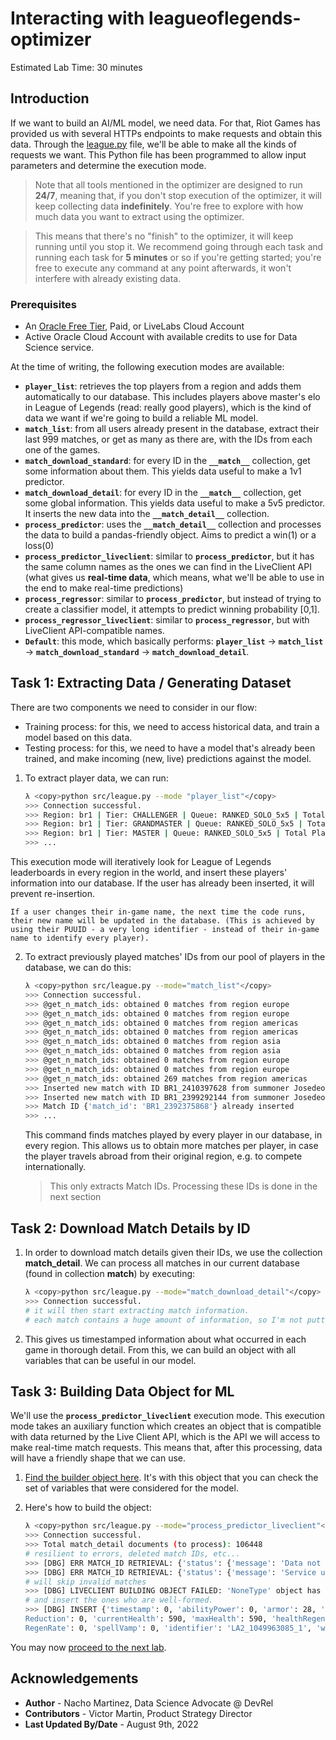 # Interacting with leagueoflegends-optimizer

Estimated Lab Time: 30 minutes

## Introduction
If we want to build an AI/ML model, we need data. For that, Riot Games has provided us with several HTTPs endpoints to make requests and obtain this data. Through the [league.py](https://github.com/oracle-devrel/leagueoflegends-optimizer/blob/livelabs/src/league.py) file, we'll be able to make all the kinds of requests we want. This Python file has been programmed to allow input parameters and determine the execution mode. 

> Note that all tools mentioned in the optimizer are designed to run **24/7**, meaning that, if you don't stop execution of the optimizer, it will keep collecting data **indefinitely**. You're free to explore with how much data you want to extract using the optimizer. 

> This means that there's no "finish" to the optimizer, it will keep running until you stop it. We recommend going through each task and running each task for **5 minutes** or so if you're getting started; you're free to execute any command at any point afterwards, it won't interfere with already existing data.

### Prerequisites

* An [Oracle Free Tier](https://signup.cloud.oracle.com/?language=en&sourceType=:ow:de:ce::::RC_WWMK220210P00063:LoL_handsonLab_optimizer&intcmp=:ow:de:ce::::RC_WWMK220210P00063:LoL_handsonLab_optimizer), Paid, or LiveLabs Cloud Account
* Active Oracle Cloud Account with available credits to use for Data Science service.

At the time of writing, the following execution modes are available:
  - **`player_list`**: retrieves the top players from a region and adds them automatically to our database. This includes players above master's elo in League of Legends (read: really good players), which is the kind of data we want if we're going to build a reliable ML model.
  - **`match_list`**: from all users already present in the database, extract their last 999 matches, or get as many as there are, with the IDs from each one of the games.
  - **`match_download_standard`**: for every ID in the **`__match__`** collection, get some information about them. This yields data useful to make a 1v1 predictor.
  - **`match_download_detail`**: for every ID in the **`__match__`** collection, get some global information. This yields data useful to make a 5v5 predictor. It inserts the new data into the **`__match_detail__`** collection.
  - **`process_predictor`**: uses the **`__match_detail__`** collection and processes the data to build a pandas-friendly object. Aims to predict a win(1) or a loss(0)
  - **`process_predictor_liveclient`**: similar to **`process_predictor`**, but it has the same column names as the ones we can find in the LiveClient API (what gives us **real-time data**, which means, what we'll be able to use in the end to make real-time predictions)
  - **`process_regressor`**: similar to **`process_predictor`**, but instead of trying to create a classifier model, it attempts to predict winning probability [0,1].
  - **`process_regressor_liveclient`**: similar to **`process_regressor`**, but with LiveClient API-compatible names.
  - **`Default`**: this mode, which basically performs: **`player_list`** -> **`match_list`** -> **`match_download_standard`** -> **`match_download_detail`**.

## Task 1: Extracting Data / Generating Dataset

There are two components we need to consider in our flow:
- Training process: for this, we need to access historical data, and train a model based on this data.
- Testing process: for this, we need to have a model that's already been trained, and make incoming (new, live) predictions against the model.

1. To extract player data, we can run:

    ```bash
    λ <copy>python src/league.py --mode "player_list"</copy>
    >>> Connection successful.
    >>> Region: br1 | Tier: CHALLENGER | Queue: RANKED_SOLO_5x5 | Total Players: 200
    >>> Region: br1 | Tier: GRANDMASTER | Queue: RANKED_SOLO_5x5 | Total Players: 500
    >>> Region: br1 | Tier: MASTER | Queue: RANKED_SOLO_5x5 | Total Players: 3733 
    >>> ...
    ```  
This execution mode will iteratively look for League of Legends leaderboards in every region in the world, and insert these players' information into our database. If the user has already been inserted, it will prevent re-insertion.

    If a user changes their in-game name, the next time the code runs, their new name will be updated in the database. (This is achieved by using their PUUID - a very long identifier - instead of their in-game name to identify every player).

2. To extract previously played matches' IDs from our pool of players in the database, we can do this:

    ```bash
    λ <copy>python src/league.py --mode="match_list"</copy>
    >>> Connection successful.
    >>> @get_n_match_ids: obtained 0 matches from region europe
    >>> @get_n_match_ids: obtained 0 matches from region europe
    >>> @get_n_match_ids: obtained 0 matches from region americas
    >>> @get_n_match_ids: obtained 0 matches from region americas
    >>> @get_n_match_ids: obtained 0 matches from region asia
    >>> @get_n_match_ids: obtained 0 matches from region asia
    >>> @get_n_match_ids: obtained 0 matches from region europe
    >>> @get_n_match_ids: obtained 0 matches from region europe
    >>> @get_n_match_ids: obtained 269 matches from region americas
    >>> Inserted new match with ID BR1_2410397628 from summoner Josedeodo2 in region americas, queue ranked
    >>> Inserted new match with ID BR1_2399292144 from summoner Josedeodo2 in region americas, queue ranked
    >>> Match ID {'match_id': 'BR1_2392375868'} already inserted
    >>> ...
    ```

    This command finds matches played by every player in our database, in every region. This allows us to obtain more matches per player, in case the player travels abroad from their original region, e.g. to compete internationally.

    > This only extracts Match IDs. Processing these IDs is done in the next section

## Task 2: Download Match Details by ID

1. In order to download match details given their IDs, we use the collection __match_detail__. We can process all matches in our current database (found in collection __match__) by executing:

    ```bash
    λ <copy>python src/league.py --mode="match_download_detail"</copy>
    >>> Connection successful.
    # it will then start extracting match information.
    # each match contains a huge amount of information, so I'm not putting any examples here, but you'll see when you execute.
    ```

2. This gives us timestamped information about what occurred in each game in thorough detail. From this, we can build an object with all variables that can be useful in our model.

## Task 3: Building Data Object for ML

We'll use the __`process_predictor_liveclient`__ execution mode. This execution mode takes an auxiliary function which creates an object that is compatible with data returned by the Live Client API, which is the API we will access to make real-time match requests. This means that, after this processing, data will have a friendly shape that we can use.

1. [Find the builder object here](https://github.com/oracle-devrel/leagueoflegends-optimizer/blob/livelabs/src/league.py#L568). It's with this object that you can check the set of variables that were considered for the model.
2. Here's how to build the object:

    ```bash
    λ <copy>python src/league.py --mode="process_predictor_liveclient"</copy>
    >>> Connection successful.
    >>> Total match_detail documents (to process): 106448
    # resilient to errors, deleted match IDs, etc...
    >>> [DBG] ERR MATCH_ID RETRIEVAL: {'status': {'message': 'Data not found - match file not found', 'status_code': 404}}
    >>> [DBG] ERR MATCH_ID RETRIEVAL: {'status': {'message': 'Service unavailable', 'status_code': 503}}
    # will skip invalid matches
    >>> [DBG] LIVECLIENT BUILDING OBJECT FAILED: 'NoneType' object has no attribute 'get'
    # and insert the ones who are well-formed.
    >>> [DBG] INSERT {'timestamp': 0, 'abilityPower': 0, 'armor': 28, 'armorPenetrationFlat': 0, 'armorPenetrationPercent': 0, 'attackDamage': 25, 'attackSpeed': 100, 'bonusArmorPenetrationPercent': 0, 'bonusMagicPenetrationPercent': 0, 'cooldown
    Reduction': 0, 'currentHealth': 590, 'maxHealth': 590, 'healthRegenRate': 0, 'lifesteal': 0, 'magicPenetrationFlat': 0, 'magicPenetrationPercent': 0, 'magicResist': 32, 'moveSpeed': 335, 'resourceValue': 320, 'resourceMax': 320, 'resource
    RegenRate': 0, 'spellVamp': 0, 'identifier': 'LA2_1049963085_1', 'winner': 0} OK
    ```

You may now [proceed to the next lab](#next).


## Acknowledgements

* **Author** - Nacho Martinez, Data Science Advocate @ DevRel
* **Contributors** -  Victor Martin, Product Strategy Director
* **Last Updated By/Date** - August 9th, 2022
